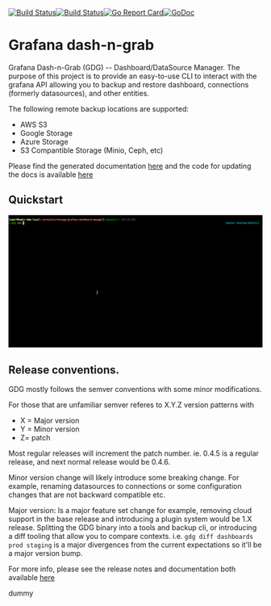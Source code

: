 [![Build Status](https://github.com/esnet/gdg/actions/workflows/go.yml/badge.svg)](https://github.com/esnet/gdg/actions/workflows/go.yml)[![Build Status](https://github.com/esnet/gdg/actions/workflows/hugo.yml/badge.svg)](https://github.com/esnet/gdg/actions/workflows/hugo.yml)[![Go Report Card](https://goreportcard.com/badge/github.com/esnet/gdg)](https://goreportcard.com/report/github.com/esnet/gdg)[![GoDoc](https://godoc.org/github.com/esnet/gdg?status.svg)](https://godoc.org/github.com/esnet/gdg)

# Grafana dash-n-grab

Grafana Dash-n-Grab (GDG) -- Dashboard/DataSource Manager.  The purpose of this project is to provide an easy-to-use CLI to interact with the grafana API allowing you to backup and restore dashboard, connections (formerly datasources), and other entities.

The following remote backup locations are supported:
  - AWS S3
  - Google Storage
  - Azure Storage
  - S3 Compantible Storage (Minio, Ceph, etc)

Please find the generated documentation [here](https://software.es.net/gdg/) and the code for updating the docs is available [here](https://github.com/esnet/gdg/blob/master/documentation/content/docs/usage_guide.md)

## Quickstart

![Quickstart screen](website/static/quickstart.gif)

## Release conventions.

GDG mostly follows the semver conventions with some minor modifications.

For those that are unfamiliar semver referes to X.Y.Z version patterns with 

  - X = Major version
  - Y = Minor version
  - Z= patch

Most regular releases will increment the patch number.  ie. 0.4.5 is a regular release, and next normal release would be 0.4.6.

Minor version change will likely introduce some breaking change.   For example, renaming datasources to connections or some 
configuration changes that are not backward compatible etc.  

Major version: Is a major feature set change for example, removing cloud support in the base release and introducing a plugin system 
would be 1.X release.  Splitting the GDG binary into a tools and backup cli, or introducing a diff tooling that allow you to compare 
contexts.  i.e.  `gdg diff dashboards prod staging` is a major divergences from the current expectations so it'll be a major version bump.

For more info, please see the release notes and documentation both available [here](https://software.es.net/gdg/)


dummy
